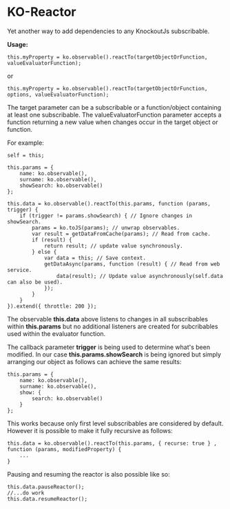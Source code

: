KO-Reactor
===========

Yet another way to add dependencies to any KnockoutJs subscribable.

<b>Usage:</b>

    this.myProperty = ko.observable().reactTo(targetObjectOrFunction, valueEvaluatorFunction);

or

    this.myProperty = ko.observable().reactTo(targetObjectOrFunction, options, valueEvaluatorFunction);

The target parameter can be a subscribable or a function/object containing at least one subscribable. The 
valueEvaluatorFunction parameter accepts a function returning a new value when changes occur in the target object or
function.

For example:
    
    self = this;

    this.params = {
        name: ko.observable(),
        surname: ko.observable(),
        showSearch: ko.observable()
    };

    this.data = ko.observable().reactTo(this.params, function (params, trigger) {
        if (trigger != params.showSearch) { // Ignore changes in showSearch.
            params = ko.toJS(params); // unwrap observables.
            var result = getDataFromCache(params); // Read from cache.
            if (result) {
                return result; // update value synchronously.
            } else {
                var data = this; // Save context.
                getDataAsync(params, function (result) { // Read from web service.
                    data(result); // Update value asynchronously(self.data can also be used).
                });
            }
        }
    }).extend({ throttle: 200 });
    
The observable <b>this.data</b> above listens to changes in all subscribables within <b>this.params</b> but no additional listeners 
are created for subcribables used within the evaluator function.

The callback parameter <b>trigger</b> is being used to determine what's been modified. In our case <b>this.params.showSearch</b>
is being ignored but simply arranging our object as follows can achieve the same results:

    this.params = {
        name: ko.observable(),
        surname: ko.observable(),
        show: { 
            search: ko.observable() 
        }
    };

This works because only first level subscribables are considered by default. However it is possible to make it fully 
recursive as follows:

    this.data = ko.observable().reactTo(this.params, { recurse: true } , function (params, modifiedProperty) {
        ...
    }

Pausing and resuming the reactor is also possible like so:

    this.data.pauseReactor();
    //...do work
    this.data.resumeReactor();

